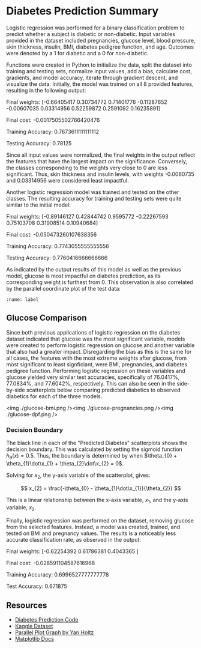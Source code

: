 # Diabetes Prediction Summary

Logistic regression was performed for a binary classification problem to predict whether a subject is diabetic or non-diabetic. Input variables provided in the dataset included pregnancies, glucose level, blood pressure, skin thickness, insulin, BMI, diabetes pedigree function, and age. Outcomes were denoted by a 1 for diabetic and a 0 for non-diabetic.

Functions were created in Python to initialize the data, split the dataset into training and testing sets, normalize input values, add a bias, calculate cost, gradients, and model accuracy, iterate through gradient descent, and visualize the data. Initially, the model was trained on all 8 provided features, resulting in the following output:

Final weights:  [-0.66405417  0.30734772  0.71401776 -0.11287652 -0.00607035  0.03314956  0.52259872  0.2591092   0.16235891]

Final cost:  -0.0017505502766420476

Training Accuracy:  0.7673611111111112

Testing Accuracy:  0.78125


Since all input values were normalized, the final weights in the output reflect the features that have the largest impact on the significance. Conversely, the classes corresponding to the weights very close to 0 are less significant. Thus, skin thickness and insulin levels, with weights -0.0060735 and 0.03314956 were considered least impactful.

Another logistic regression model was trained and tested on the other classes. The resulting accuracy for training and testing sets were quite similar to the initial model: 

Final weights:  [-0.89146127  0.42844742  0.9595772  -0.22267593  0.75103708  0.31908514 0.10940684]

Final cost:  -0.050473260107638356

Training Accuracy:  0.7743055555555556

Testing Accuracy:  0.7760416666666666

As indicated by the output results of this model as well as the previous model, glucose is most impactful on diabetes prediction, as its corresponding weight is furthest from 0. This observation is also correlated by the parallel coordinate plot of the test data:

```{image} ./parallel-plot.png
:name: label
```

## Glucose Comparison

Since both previous applications of logistic regression on the diabetes dataset indicated that glucose was the most significant variable, models were created to perform logistic regression on glucose and another variable that also had a greater impact. Disregarding the bias as this is the same for all cases, the features with the most extreme weights after glucose, from most significant to least signficiant, were BMI, pregnancies, and diabetes pedigree function. Performing logistic regression on these variables and glucose yielded very similar test accuracies, specifically of 76.0417%, 77.0834%, and 77.6042%, respectively. This can also be seen in the side-by-side scatterplots below comparing predicted diabetics to observed diabetics for each of the three models.

<img ./glucose-bmi.png /><img ./glucose-pregnancies.png /><img ./glucose-dpf.png />

### Decision Boundary

The black line in each of the "Predicted Diabetes" scatterplots shows the decision boundary. This was calculated by setting the sigmoid function $h_{\theta}(x) = 0.5$. Thus, the boundary is determined by when $\theta_{0} + \theta_{1}\dot\x_{1} + \theta_{2}\dot\x_{2} = 0$.

Solving for $x_{2}$, the y-axis variable of the scatterplot, gives:

$$
x_{2} = \frac{-\theta_{0} - \theta_{1}\dot\x_{1}}{\theta_{2}}
$$

This is a linear relationship between the x-axis variable, $x_{1}$, and the y-axis variable, $x_{2}$.


Finally, logistic regression was performed on the dataset, removing glucose from the selected features. Instead, a model was created, trained, and tested on BMI and pregnancy values. The results is a noticeably less accurate classification rate, as observed in the output:

Final weights:  [-0.62254392  0.61786381  0.4043365 ]

Final cost:  -0.028591104587616968

Training Accuracy:  0.6996527777777778

Test Accuracy:  0.671875


## Resources
* [Diabetes Prediction Code](./prep/log_reg/diabetes-logreg.ipynb)
* [Kaggle Dataset](https://www.kaggle.com/datasets/kandij/diabetes-dataset)
* [Parallel Plot Graph by Yan Holtz](https://www.python-graph-gallery.com/150-parallel-plot-with-pandas)
* [Matplotlib Docs](https://matplotlib.org/stable/api/axes_api.html)
